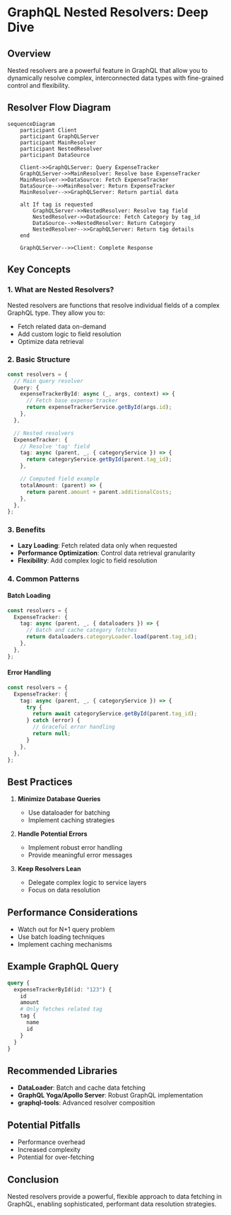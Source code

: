 # GraphQL Nested Resolvers: Deep Dive

## Overview

Nested resolvers are a powerful feature in GraphQL that allow you to dynamically resolve complex, interconnected data types with fine-grained control and flexibility.

## Resolver Flow Diagram

```mermaid
sequenceDiagram
    participant Client
    participant GraphQLServer
    participant MainResolver
    participant NestedResolver
    participant DataSource

    Client->>GraphQLServer: Query ExpenseTracker
    GraphQLServer->>MainResolver: Resolve base ExpenseTracker
    MainResolver->>DataSource: Fetch ExpenseTracker
    DataSource-->>MainResolver: Return ExpenseTracker
    MainResolver-->>GraphQLServer: Return partial data

    alt If tag is requested
        GraphQLServer->>NestedResolver: Resolve tag field
        NestedResolver->>DataSource: Fetch Category by tag_id
        DataSource-->>NestedResolver: Return Category
        NestedResolver-->>GraphQLServer: Return tag details
    end

    GraphQLServer-->>Client: Complete Response
```

## Key Concepts

### 1. What are Nested Resolvers?

Nested resolvers are functions that resolve individual fields of a complex GraphQL type. They allow you to:

- Fetch related data on-demand
- Add custom logic to field resolution
- Optimize data retrieval

### 2. Basic Structure

```typescript
const resolvers = {
  // Main query resolver
  Query: {
    expenseTrackerById: async (_, args, context) => {
      // Fetch base expense tracker
      return expenseTrackerService.getById(args.id);
    },
  },

  // Nested resolvers
  ExpenseTracker: {
    // Resolve 'tag' field
    tag: async (parent, _, { categoryService }) => {
      return categoryService.getById(parent.tag_id);
    },

    // Computed field example
    totalAmount: (parent) => {
      return parent.amount + parent.additionalCosts;
    },
  },
};
```

### 3. Benefits

- **Lazy Loading**: Fetch related data only when requested
- **Performance Optimization**: Control data retrieval granularity
- **Flexibility**: Add complex logic to field resolution

### 4. Common Patterns

#### Batch Loading

```typescript
const resolvers = {
  ExpenseTracker: {
    tag: async (parent, _, { dataloaders }) => {
      // Batch and cache category fetches
      return dataloaders.categoryLoader.load(parent.tag_id);
    },
  },
};
```

#### Error Handling

```typescript
const resolvers = {
  ExpenseTracker: {
    tag: async (parent, _, { categoryService }) => {
      try {
        return await categoryService.getById(parent.tag_id);
      } catch (error) {
        // Graceful error handling
        return null;
      }
    },
  },
};
```

## Best Practices

1. **Minimize Database Queries**

   - Use dataloader for batching
   - Implement caching strategies

2. **Handle Potential Errors**

   - Implement robust error handling
   - Provide meaningful error messages

3. **Keep Resolvers Lean**
   - Delegate complex logic to service layers
   - Focus on data resolution

## Performance Considerations

- Watch out for N+1 query problem
- Use batch loading techniques
- Implement caching mechanisms

## Example GraphQL Query

```graphql
query {
  expenseTrackerById(id: "123") {
    id
    amount
    # Only fetches related tag
    tag {
      name
      id
    }
  }
}
```

## Recommended Libraries

- **DataLoader**: Batch and cache data fetching
- **GraphQL Yoga/Apollo Server**: Robust GraphQL implementation
- **graphql-tools**: Advanced resolver composition

## Potential Pitfalls

- Performance overhead
- Increased complexity
- Potential for over-fetching

## Conclusion

Nested resolvers provide a powerful, flexible approach to data fetching in GraphQL, enabling sophisticated, performant data resolution strategies.
